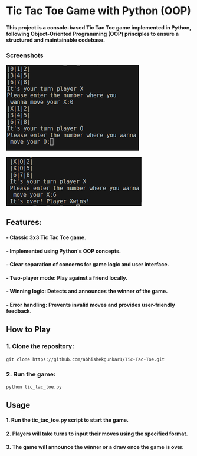 
# Tic Tac Toe Game with Python (OOP)
#### This project is a console-based Tic Tac Toe game implemented in Python, following Object-Oriented Programming (OOP) principles to ensure a structured and maintainable codebase.

### Screenshots
![Playing](playing.png)

![Game Over](winner.png)


## Features:

#### - Classic 3x3 Tic Tac Toe game.
#### - Implemented using Python's OOP concepts.
#### - Clear separation of concerns for game logic and user interface.
#### - Two-player mode: Play against a friend locally.
#### - Winning logic: Detects and announces the winner of the game.
#### - Error handling: Prevents invalid moves and provides user-friendly feedback.


## How to Play

### 1. Clone the repository:

```
git clone https://github.com/abhishekgunkar1/Tic-Tac-Toe.git
```

### 2. Run the game:
```
python tic_tac_toe.py
```


## Usage

#### 1. Run the tic_tac_toe.py script to start the game.
#### 2. Players will take turns to input their moves using the specified format.
#### 3. The game will announce the winner or a draw once the game is over.